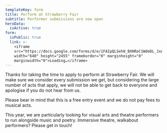 ```yaml
---
templateKey: form
title: Perform at Strawberry Fair
subtitle: Performer submissions are now open
heroData:
  isActive: true
form:
  isPublic: true
  link: >-
    <iframe
    src="https://docs.google.com/forms/d/e/1FAIpQLSeh0_BXHRoC1WdeDL_JxABg6HL2uTKg_eYzJrd35Ulo9gPPtw/viewform?embedded=true"
    width="640" height="2455" frameborder="0" marginheight="0"
    marginwidth="0">Loading…</iframe>
---
```

Thanks for taking the time to apply to perform at Strawberry Fair.  We will make sure we consider every submission we get, but considering the large number of acts that apply, we will not be able to get back to everyone and apologise if you do not hear from us.

Please bear in mind that this is a free entry event and we do not pay fees to musical acts.

This year, we are particularly looking for visual arts and theatre performers to run alongside music and poetry.  Immersive theatre, walkabout performers?  Please get in touch!

